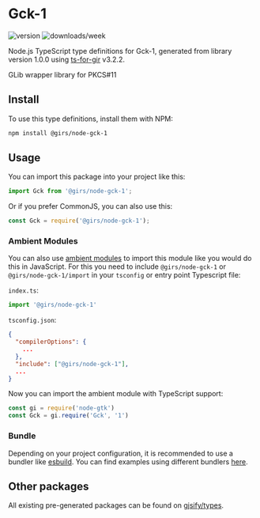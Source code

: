 
# Gck-1

![version](https://img.shields.io/npm/v/@girs/node-gck-1)
![downloads/week](https://img.shields.io/npm/dw/@girs/node-gck-1)


Node.js TypeScript type definitions for Gck-1, generated from library version 1.0.0 using [ts-for-gir](https://github.com/gjsify/ts-for-gir) v3.2.2.

GLib wrapper library for PKCS#11

## Install

To use this type definitions, install them with NPM:
```bash
npm install @girs/node-gck-1
```

## Usage

You can import this package into your project like this:
```ts
import Gck from '@girs/node-gck-1';
```

Or if you prefer CommonJS, you can also use this:
```ts
const Gck = require('@girs/node-gck-1');
```

### Ambient Modules

You can also use [ambient modules](https://github.com/gjsify/ts-for-gir/tree/main/packages/cli#ambient-modules) to import this module like you would do this in JavaScript.
For this you need to include `@girs/node-gck-1` or `@girs/node-gck-1/import` in your `tsconfig` or entry point Typescript file:

`index.ts`:
```ts
import '@girs/node-gck-1'
```

`tsconfig.json`:
```json
{
  "compilerOptions": {
    ...
  },
  "include": ["@girs/node-gck-1"],
  ...
}
```

Now you can import the ambient module with TypeScript support: 

```ts
const gi = require('node-gtk')
const Gck = gi.require('Gck', '1')
```


### Bundle

Depending on your project configuration, it is recommended to use a bundler like [esbuild](https://esbuild.github.io/). You can find examples using different bundlers [here](https://github.com/gjsify/ts-for-gir/tree/main/examples).

## Other packages

All existing pre-generated packages can be found on [gjsify/types](https://github.com/gjsify/types).

